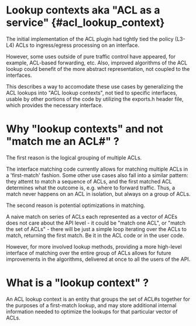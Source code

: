 Lookup contexts aka "ACL as a service" {#acl_lookup_context}
======================================

The initial implementation of the ACL plugin had tightly tied the policy (L3-L4) ACLs
to ingress/egress processing on an interface.

However, some uses outside of pure traffic control have appeared, for example,
ACL-based forwarding, etc. Also, improved algorithms of the ACL lookup
could benefit of the more abstract representation, not coupled to the interfaces.

This describes a way to accomodate these use cases by generalizing the ACL
lookups into "ACL lookup contexts", not tied to specific interfaces, usable
by other portions of the code by utilizing the exports.h header file,
which provides the necessary interface.


Why "lookup contexts" and not "match me an ACL#" ?
================================================

The first reason is the logical grouping of multiple ACLs.

The interface matching code currently allows for matching multiple ACLs
in a 'first-match' fashion. Some other use cases also fall into a similar
pattern: they attemt to match a sequence of ACLs, and the first matched ACL
determines what the outcome is, e.g. where to forward traffic. Thus,
a match never happens on an ACL in isolation, but always on a group of
ACLs.

The second reason is potential optimizations in matching.

A naive match on series of ACLs each represented as a vector of ACEs
does not care about the API level - it could be "match one ACL", or
"match the set of ACLs" - there will be just a simple loop iterating over
the ACLs to match, returning the first match. Be it in the ACL code or
in the user code.

However, for more involved lookup methods, providing a more high-level
interface of matching over the entire group of ACLs allows for future
improvements in the algorithms, delivered at once to all the users
of the API.

What is a "lookup context" ?
============================

An ACL lookup context is an entity that groups the set of ACL#s
together for the purposes of a first-match lookup, and may store
additional internal information needed to optimize the lookups
for that particular vector of ACLs.



